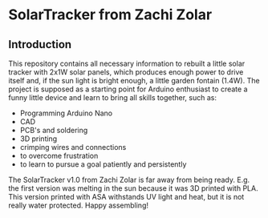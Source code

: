 # SolarTracker from Zachi Zolar
## Introduction
This repository contains all necessary information to rebuilt a little solar tracker with 2x1W solar panels, which produces enough power to drive itself and, if the sun light is bright enough, a little garden fontain (1.4W).
The project is supposed as a starting point for Arduino enthusiast to create a funny little device and learn to bring all skills together, such as: 
* Programming Arduino Nano
* CAD
* PCB's and soldering
* 3D printing
* crimping wires and connections
* to overcome frustration
* to learn to pursue a goal patiently and persistently

The SolarTracker v1.0 from Zachi Zolar is far away from being ready. E.g. the first version was melting in the sun because it was 3D printed with PLA. This version printed with ASA withstands UV light and heat, 
but it is not really water protected.
Happy assembling!
